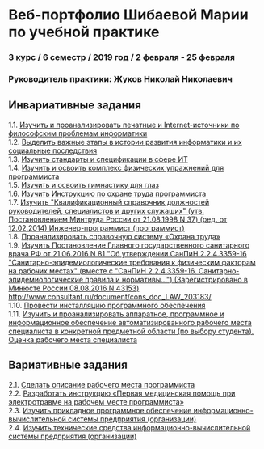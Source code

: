 # Веб-портфолио Шибаевой Марии по учебной практике
### 3 курс / 6 семестр / 2019 год / 2 февраля - 25 февраля

### Руководитель практики: Жуков Николай Николаевич  


## Инвариативные задания

1.1. [Изучить и проанализировать печатные и Internet-источники по философским проблемам информатики]()  
1.2. [Выделить важные этапы в истории развития информатики и их социальные последствия ]()  
1.3. [Изучить стандарты и спецификации в сфере ИТ ]()  
1.4. [Изучить и освоить комплекс физических упражнений для программиста ]()  
1.5. [Изучить и освоить гимнастику для глаз ]()  
1.6. [Изучить Инструкцию по охране труда программиста ]()  
1.7. [Изучить "Квалификационный справочник должностей руководителей, специалистов и других служащих" (утв. Постановлением Минтруда России от 21.08.1998 N 37) (ред. от 12.02.2014) Инженер-программист (программист) ]()  
1.8. [Проанализировать справочную систему «Охрана труда» ]()  
1.9. [Изучить Постановление Главного государственного санитарного врача РФ от 21.06.2016 N 81 "Об утверждении СанПиН 2.2.4.3359-16 "Санитарно-эпидемиологические требования к физическим факторам на рабочих местах" (вместе с "СанПиН 2.2.4.3359-16. Санитарно-эпидемиологические правила и нормативы...") (Зарегистрировано в Минюсте России 08.08.2016 N 43153)
http://www.consultant.ru/document/cons_doc_LAW_203183/ ]()  
1.10. [Провести инсталляцию программного обеспечения ]()  
1.11. [Изучить и проанализировать аппаратное, программное и информационное обеспечение автоматизированного рабочего места специалиста в конкретной предметной области (по выбору студента). Оценка рабочего места специалиста ]()  




## Вариативные задания
2.1. [Сделать описание рабочего места программиста ]()  
2.2. [Разработать инструкцию «Первая медицинская помощь при электротравме на рабочем месте программиста» ]()  
2.3. [Изучить прикладное программное обеспечение информационно-вычислительной системы предприятия (организации) ]()  
2.4. [Изучить технические средства информационно-вычислительной системы предприятия (организации) ]()



